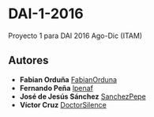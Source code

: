 # DAI-1-2016
Proyecto 1 para DAI 2016 Ago-Dic (ITAM)

## Autores
* **Fabian Orduña** [FabianOrduna](https://github.com/FabianOrduna)
* **Fernando Peña** [lpenaf](https://github.com/lpenaf)
* **José de Jesús Sánchez** [SanchezPepe](https://github.com/SanchezPepe)
* **Víctor Cruz** [DoctorSilence](https://github.com/DoctorSilence)
